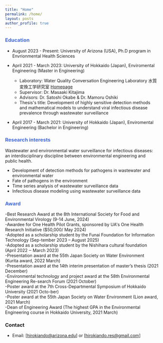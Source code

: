 ```yaml
---
title: "Home"
permalink: /home/
layout: posts
author_profile: true
---
```


### <span style="color:#4169E1;">Education</span>

- August 2023 - Present: University of Arizona (USA), Ph.D program in Envrionmental Health Sciences
  
- April 2021 - March 2023: University of Hokkaido (Japan), Enviromental Engineering (Master in Engineering)  
  
  - Laboratory: Water Quality Conversation Engineering Laboratory 水質変換工学研究室 [Homepage](https://www-eng-hokudai-ac-jp.translate.goog/labo/water/?_x_tr_sl=ja&_x_tr_tl=en&_x_tr_hl=ja)  
  - Supervisor: Dr. Masaaki Kitajima  
  - Advisors: Dr. Satoshi Okabe & Dr. Mamoru Oshiki
  - Thesis's title: Development of highly sensitive detection methods and mathematical models to understand viral infectious disease prevalence through wastewater surveillance

- April 2017 - March 2021: University of Hokkaido (Japan), Enviromental Engineering (Bachelor in Engineering)

### <span style="color:#4169E1;">Research interests</span> 
Wastewater and environmental water surveillance for infectious diseases: an interdisciplinary discipline between environmental engineering and public health.
- Development of detection methods for pathogens in wastewater and environmental water
- Fate of pathogens in the environment
- Time series analysis of wastewater surveillance data
- Infectious disease modeling using wastewater surveillance data

### <span style="color:#4169E1;">Award</span> 
-Best Research Award at the 8th International Society for Food and Environmental Virology (9-14 June, 2024)  
-Awardee for One Health Pilot Grants, sponsored by UA's One Health Research Initiative ($50,000/ May 2024)  
-Adopted as a scholarship student by the Funai Foundation for Information Technology (Sep-tember 2023 – August 2025)  
-Adopted as a scholarship student by the Nishihara cultural foundation (April 2022 ‒ March 2023)  
-Presentation award at the 55th Japan Society on Water Environment (Kurita award, 2022 March)  
-Presentation award at the 14th interim presentation of master’s thesis (2021 December)  
-Environmental technology and project award at the 58th Environmental Engineering Re-search Forum (2021 October)  
-Poster award at the 7th Cross-Departmental Symposium of Hokkaido University (2021 Octo-ber)  
-Poster award at the 55th Japan Society on Water Environment (Lion award, 2021 March)  
-Dean of Engineering Award (The highest GPA in the Environmental Engineering course in Hokkaido University, 2021 March)  



### Contact
- Email: [hirokiando@arizona.edu] or [hirokiando.res@gmail.com]

